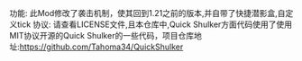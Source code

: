 功能:
此Mod修改了袭击机制，使其回到1.21之前的版本,并自带了快捷潜影盒,自定义tick
协议:
请查看LICENSE文件,且本仓库中,Quick Shulker方面代码使用了使用MIT协议开源的Quick Shulker的一些代码，项目仓库地址:https://github.com/Tahoma34/QuickShulker
